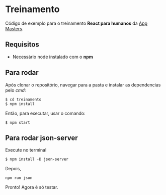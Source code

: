 # Treinamento

Código de exemplo para o treinamento **React para humanos** da [App Masters](https://appmasters.io).

## Requisitos

- Necessário node instalado com o **npm**

## Para rodar

Após clonar o repositório, navegar para a pasta e instalar as dependencias pelo _cmd_:

```shell
$ cd treinamento
$ npm install
```

Então, para executar, usar o comando:

```shell
$ npm start
```

## Para rodar json-server

Execute no terminal

```shell
$ npm install -D json-server
```

Depois,

```shell
npm run json
```

Pronto!
Agora é só testar.
